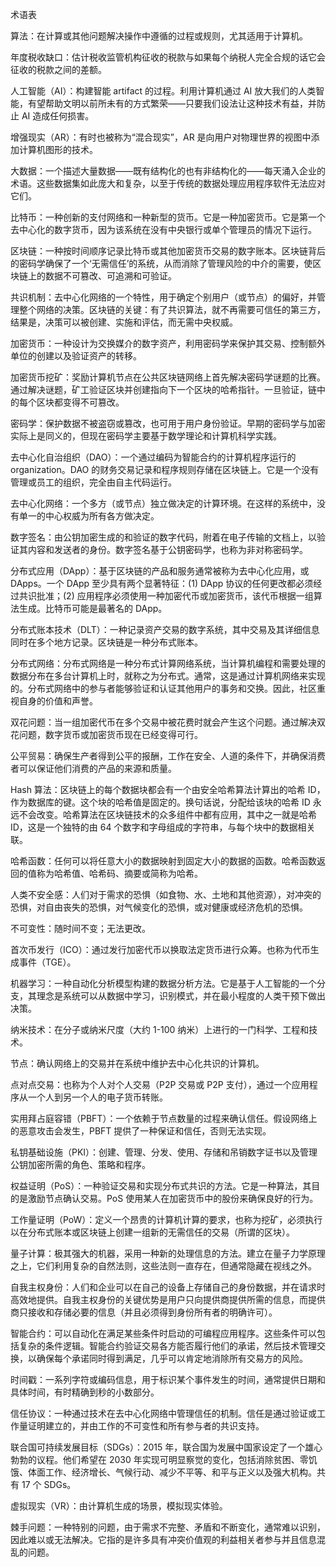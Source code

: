 术语表

算法：在计算或其他问题解决操作中遵循的过程或规则，尤其适用于计算机。

年度税收缺口：估计税收监管机构征收的税款与如果每个纳税人完全合规的话它会征收的税款之间的差额。

人工智能（AI）：构建智能 artifact 的过程。利用计算机通过 AI 放大我们的人类智能，有望帮助文明以前所未有的方式繁荣——只要我们设法让这种技术有益，并防止 AI 造成任何损害。

增强现实（AR）：有时也被称为“混合现实”，AR 是向用户对物理世界的视图中添加计算机图形的技术。

大数据：一个描述大量数据——既有结构化的也有非结构化的——每天涌入企业的术语。这些数据集如此庞大和复杂，以至于传统的数据处理应用程序软件无法应对它们。

比特币：一种创新的支付网络和一种新型的货币。它是一种加密货币。它是第一个去中心化的数字货币，因为该系统在没有中央银行或单个管理员的情况下运行。

区块链：一种按时间顺序记录比特币或其他加密货币交易的数字账本。区块链背后的密码学确保了一个‘无需信任’的系统，从而消除了管理风险的中介的需要，使区块链上的数据不可篡改、可追溯和可验证。

共识机制：去中心化网络的一个特性，用于确定个别用户（或节点）的偏好，并管理整个网络的决策。区块链的关键：有了共识算法，就不再需要可信任的第三方，结果是，决策可以被创建、实施和评估，而无需中央权威。

加密货币：一种设计为交换媒介的数字资产，利用密码学来保护其交易、控制额外单位的创建以及验证资产的转移。

加密货币挖矿：奖励计算机节点在公共区块链网络上首先解决密码学谜题的比赛。通过解决谜题，矿工验证区块并创建指向下一个区块的哈希指针。一旦验证，链中的每个区块都变得不可篡改。

密码学：保护数据不被盗窃或篡改，也可用于用户身份验证。早期的密码学与加密实际上是同义的，但现在密码学主要基于数学理论和计算机科学实践。

去中心化自治组织（DAO）：一个通过编码为智能合约的计算机程序运行的 organization。DAO 的财务交易记录和程序规则存储在区块链上。它是一个没有管理或员工的组织，完全由自主代码运行。

去中心化网络：一个多方（或节点）独立做决定的计算环境。在这样的系统中，没有单一的中心权威为所有各方做决定。

数字签名：由公钥加密生成的和验证的数字代码，附着在电子传输的文档上，以验证其内容和发送者的身份。数字签名基于公钥密码学，也称为非对称密码学。

分布式应用（DApp）：基于区块链的产品和服务通常被称为去中心化应用，或 DApps。一个 DApp 至少具有两个显著特征：(1) DApp 协议的任何更改都必须经过共识批准；(2) 应用程序必须使用一种加密代币或加密货币，该代币根据一组算法生成。比特币可能是最著名的 DApp。

分布式账本技术（DLT）：一种记录资产交易的数字系统，其中交易及其详细信息同时在多个地方记录。区块链是一种分布式账本。

分布式网络：分布式网络是一种分布式计算网络系统，当计算机编程和需要处理的数据分布在多台计算机上时，就称之为分布式。通常，这是通过计算机网络来实现的。分布式网络中的参与者能够验证和认证其他用户的事务和交换。因此，社区重视自身的价值和声誉。

双花问题：当一组加密代币在多个交易中被花费时就会产生这个问题。通过解决双花问题，数字货币或加密货币现在已经变得可行。

公平贸易：确保生产者得到公平的报酬，工作在安全、人道的条件下，并确保消费者可以保证他们消费的产品的来源和质量。

Hash 算法：区块链上的每个数据块都会有一个由安全哈希算法计算出的哈希 ID，作为数据库的键。这个块的哈希值是固定的。换句话说，分配给该块的哈希 ID 永远不会改变。哈希算法在区块链技术的众多组件中都有应用，其中之一就是哈希 ID，这是一个独特的由 64 个数字和字母组成的字符串，与每个块中的数据相关联。

哈希函数：任何可以将任意大小的数据映射到固定大小的数据的函数。哈希函数返回的值称为哈希值、哈希码、摘要或简称为哈希。

人类不安全感：人们对于需求的恐惧（如食物、水、土地和其他资源），对冲突的恐惧，对自由丧失的恐惧，对气候变化的恐惧，或对健康或经济危机的恐惧。

不可变性：随时间不变；无法更改。

首次币发行（ICO）：通过发行加密代币以换取法定货币进行众筹。也称为代币生成事件（TGE）。

机器学习：一种自动化分析模型构建的数据分析方法。它是基于人工智能的一个分支，其理念是系统可以从数据中学习，识别模式，并在最小程度的人类干预下做出决策。

纳米技术：在分子或纳米尺度（大约 1-100 纳米）上进行的一门科学、工程和技术。

节点：确认网络上的交易并在系统中维护去中心化共识的计算机。

点对点交易：也称为个人对个人交易（P2P 交易或 P2P 支付），通过一个应用程序从一个人到另一个人的电子货币转账。

实用拜占庭容错（PBFT）：一个依赖于节点数量的过程来确认信任。假设网络上的恶意攻击会发生，PBFT 提供了一种保证和信任，否则无法实现。

私钥基础设施（PKI）：创建、管理、分发、使用、存储和吊销数字证书以及管理公钥加密所需的角色、策略和程序。

权益证明（PoS）：一种验证交易和实现分布式共识的方法。它是一种算法，其目的是激励节点确认交易。PoS 使用某人在加密货币中的股份来确保良好的行为。

工作量证明（PoW）：定义一个昂贵的计算机计算的要求，也称为挖矿，必须执行以在分布式账本或区块链上创建一组新的无需信任的交易（所谓的区块）。

量子计算：极其强大的机器，采用一种新的处理信息的方法。建立在量子力学原理之上，它们利用复杂的自然法则，这些法则一直存在，但通常隐藏在视线之外。

自我主权身份：人们和企业可以在自己的设备上存储自己的身份数据，并在请求时高效地提供。自我主权身份的关键优势是用户只向提供商提供所需的信息，而提供商只接收和存储必要的信息（并且必须得到身份所有者的明确许可）。

智能合约：可以自动化在满足某些条件时启动的可编程应用程序。这些条件可以包括复杂的条件逻辑。智能合约验证交易各方能否履行他们的承诺，然后技术管理交换，以确保每个承诺同时得到满足，几乎可以肯定地消除所有交易方的风险。

时间戳：一系列字符或编码信息，用于标识某个事件发生的时间，通常提供日期和具体时间，有时精确到秒的小数部分。

信任协议：一种通过技术在去中心化网络中管理信任的机制。信任是通过验证或工作量证明建立的，并由工作的不可变性和所有参与者的共识支持。

联合国可持续发展目标（SDGs）：2015 年，联合国为发展中国家设定了一个雄心勃勃的议程。他们希望在 2030 年实现可明显察觉的变化，包括消除贫困、零饥饿、体面工作、经济增长、气候行动、减少不平等、和平与正义以及强大机构。共有 17 个 SDGs。

虚拟现实（VR）：由计算机生成的场景，模拟现实体验。

棘手问题：一种特别的问题，由于需求不完整、矛盾和不断变化，通常难以识别，因此难以或无法解决。它指的是许多具有冲突价值观的利益相关者参与并且信息混乱的问题。

